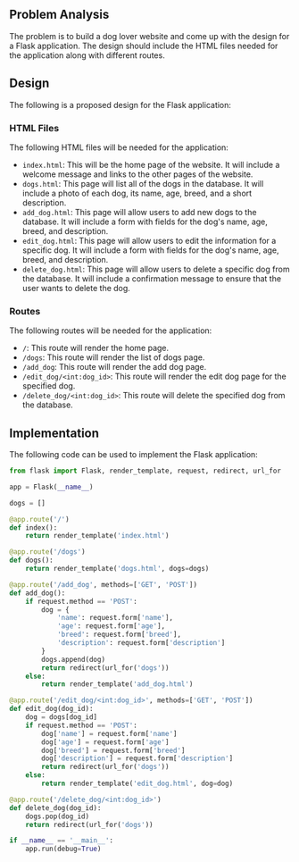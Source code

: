  ## Problem Analysis

The problem is to build a dog lover website and come up with the design for a Flask application. The design should include the HTML files needed for the application along with different routes.

## Design

The following is a proposed design for the Flask application:

### HTML Files

The following HTML files will be needed for the application:

* `index.html`: This will be the home page of the website. It will include a welcome message and links to the other pages of the website.
* `dogs.html`: This page will list all of the dogs in the database. It will include a photo of each dog, its name, age, breed, and a short description.
* `add_dog.html`: This page will allow users to add new dogs to the database. It will include a form with fields for the dog's name, age, breed, and description.
* `edit_dog.html`: This page will allow users to edit the information for a specific dog. It will include a form with fields for the dog's name, age, breed, and description.
* `delete_dog.html`: This page will allow users to delete a specific dog from the database. It will include a confirmation message to ensure that the user wants to delete the dog.

### Routes

The following routes will be needed for the application:

* `/`: This route will render the home page.
* `/dogs`: This route will render the list of dogs page.
* `/add_dog`: This route will render the add dog page.
* `/edit_dog/<int:dog_id>`: This route will render the edit dog page for the specified dog.
* `/delete_dog/<int:dog_id>`: This route will delete the specified dog from the database.

## Implementation

The following code can be used to implement the Flask application:

```python
from flask import Flask, render_template, request, redirect, url_for

app = Flask(__name__)

dogs = []

@app.route('/')
def index():
    return render_template('index.html')

@app.route('/dogs')
def dogs():
    return render_template('dogs.html', dogs=dogs)

@app.route('/add_dog', methods=['GET', 'POST'])
def add_dog():
    if request.method == 'POST':
        dog = {
            'name': request.form['name'],
            'age': request.form['age'],
            'breed': request.form['breed'],
            'description': request.form['description']
        }
        dogs.append(dog)
        return redirect(url_for('dogs'))
    else:
        return render_template('add_dog.html')

@app.route('/edit_dog/<int:dog_id>', methods=['GET', 'POST'])
def edit_dog(dog_id):
    dog = dogs[dog_id]
    if request.method == 'POST':
        dog['name'] = request.form['name']
        dog['age'] = request.form['age']
        dog['breed'] = request.form['breed']
        dog['description'] = request.form['description']
        return redirect(url_for('dogs'))
    else:
        return render_template('edit_dog.html', dog=dog)

@app.route('/delete_dog/<int:dog_id>')
def delete_dog(dog_id):
    dogs.pop(dog_id)
    return redirect(url_for('dogs'))

if __name__ == '__main__':
    app.run(debug=True)
```